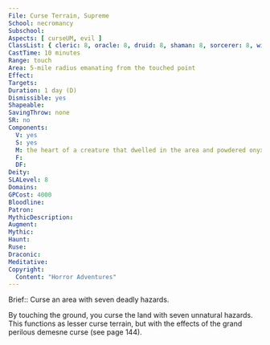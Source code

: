 ```yaml
---
File: Curse Terrain, Supreme
School: necromancy
Subschool: 
Aspects: [ curseUM, evil ]
ClassList: { cleric: 8, oracle: 8, druid: 8, shaman: 8, sorcerer: 8, wizard: 8, witch: 8 }
CastTime: 10 minutes
Range: touch
Area: 5-mile radius emanating from the touched point
Effect: 
Targets: 
Duration: 1 day (D)
Dismissible: yes
Shapeable: 
SavingThrow: none
SR: no
Components:
  V: yes
  S: yes
  M: the heart of a creature that dwelled in the area and powdered onyx worth 4,000 gp
  F: 
  DF: 
Deity: 
SLALevel: 8
Domains: 
GPCost: 4000
Bloodline: 
Patron: 
MythicDescription: 
Augment: 
Mythic: 
Haunt: 
Ruse: 
Draconic: 
Meditative: 
Copyright:
  Content: "Horror Adventures"
---
```

Brief:: Curse an area with seven deadly hazards.

By touching the ground, you curse the land with seven unnatural hazards. This functions as lesser curse terrain, but with the effects of the grand perilous demesne curse (see page 144).
